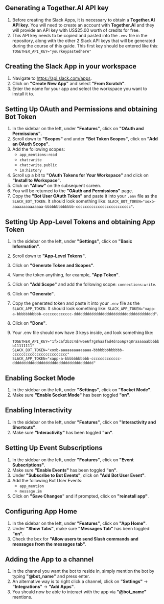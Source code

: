 ## Generating a Together.AI API key

1. Before creating the Slack Apps, it is necessary to obtain a **Together.AI API key**. You will need to create an account with **Together.AI** and they will provide an API key with US$25.00 worth of credits for free.  
2. This API key needs to be copied and pasted into the `.env` file in the repository, along with the other 2 Slack API keys that will be generated during the course of this guide. This first key should be entered like this: `TOGETHER_API_KEY="yourkeypastedhere"`  

## Creating the Slack App in your workspace

1. Navigate to https://api.slack.com/apps.
2. Click on **"Create New App"** and select **"From Scratch"**.
3. Enter the name for your app and select the workspace you want to install it to.

## Setting Up OAuth and Permissions and obtaining Bot Token

1. In the sidebar on the left, under **"Features"**, click on **"OAuth and Permissions"**.
2. Scroll down to **"Scopes"** and under **"Bot Token Scopes"**, click on **"Add an OAuth Scope"**.
3. Add the following scopes:
   - `app_mentions:read`
   - `chat:write`
   - `chat:write.public`
   - `im:history`
4. Scroll up a bit to **"OAuth Tokens for Your Workspace"** and click on **"Install to Workspace"**.
5. Click on **"Allow"** on the subsequent screen.
6. You will be returned to the **"OAuth and Permissions"** page.
7. Copy the **"Bot User OAuth Token"** and paste it into your `.env` file as the `SLACK_BOT_TOKEN`. It should look something like: `SLACK_BOT_TOKEN="xoxb-aaaaaaaaaaaaaa-bbbbbbbbbbbbb-ccccccccccccccccccccccccc"`.

## Setting Up App-Level Tokens and obtaining App Token

1. In the sidebar on the left, under **"Settings"**, click on **"Basic Information"**.
2. Scroll down to **"App-Level Tokens"**.
3. Click on **"Generate Token and Scopes"**.
4. Name the token anything, for example, **"App Token"**.
5. Click on **"Add Scope"** and add the following scope: `connections:write`.
6. Click on **"Generate"**.
7. Copy the generated token and paste it into your `.env` file as the `SLACK_APP_TOKEN`. It should look something like: `SLACK_APP_TOKEN="xapp-a-bbbbbbbbbbb-ccccccccccccc-ddddddddddddddddddddddddddddddddddddd"`.
8. Click on **"Done"**.
9. Your .env file should now have 3 keys inside, and look something like:
    
   `TOGETHER_API_KEY="1fxcaf2b3c4drw5e6f7g8haafad4dn5o6p7q8raaaaaabbbbbb11111111"`  
   `SLACK_BOT_TOKEN="xoxb-aaaaaaaaaaaaaa-bbbbbbbbbbbbb-ccccccccccccccccccccccccc"`  
   `SLACK_APP_TOKEN="xapp-a-bbbbbbbbbbb-ccccccccccccc-ddddddddddddddddddddddddddddddddddddd"`  
   
## Enabling Socket Mode

1. In the sidebar on the left, under **"Settings"**, click on **"Socket Mode"**.
2. Make sure **"Enable Socket Mode"** has been toggled **"on"**.

## Enabling Interactivity

1. In the sidebar on the left, under **"Features"**, click on **"Interactivity and Shortcuts"**.
2. Make sure **"Interactivity"** has been toggled **"on"**.

## Setting Up Event Subscriptions

1. In the sidebar on the left, under **"Features"**, click on **"Event Subscriptions"**.
2. Make sure **"Enable Events"** has been toggled **"on"**.
3. Under **"Subscribe to Bot Events"**, click on **"Add Bot User Event"**.
4. Add the following Bot User Events:
   - `app_mention`
   - `message.im`
5. Click on **"Save Changes"** and if prompted, click on **"reinstall app"**.

## Configuring App Home

1. In the sidebar on the left, under **"Features"**, click on **"App Home"**.
2. Under **"Show Tabs"**, make sure **"Messages Tab"** has been toggled **"on"**.
3. Check the box for **"Allow users to send Slash commands and messages from the messages tab"**.

## Adding the App to a channel

1. In the channel you want the bot to reside in, simply mention the bot by typing **"@bot_name"** and press enter.
2. An alternative way is to right click a channel, click on **"Settings"** -> **"Integrations"** -> **"Add Apps"**.
3. You should now be able to interact with the app via **"@bot_name"** mentions.
